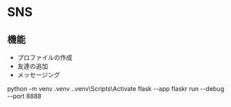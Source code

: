 # SNS

## 機能
- プロファイルの作成
- 友達の追加
- メッセージング

 
 python -m venv .venv
 .\.venv\Scripts\Activate
 flask --app flaskr run --debug --port 8888
